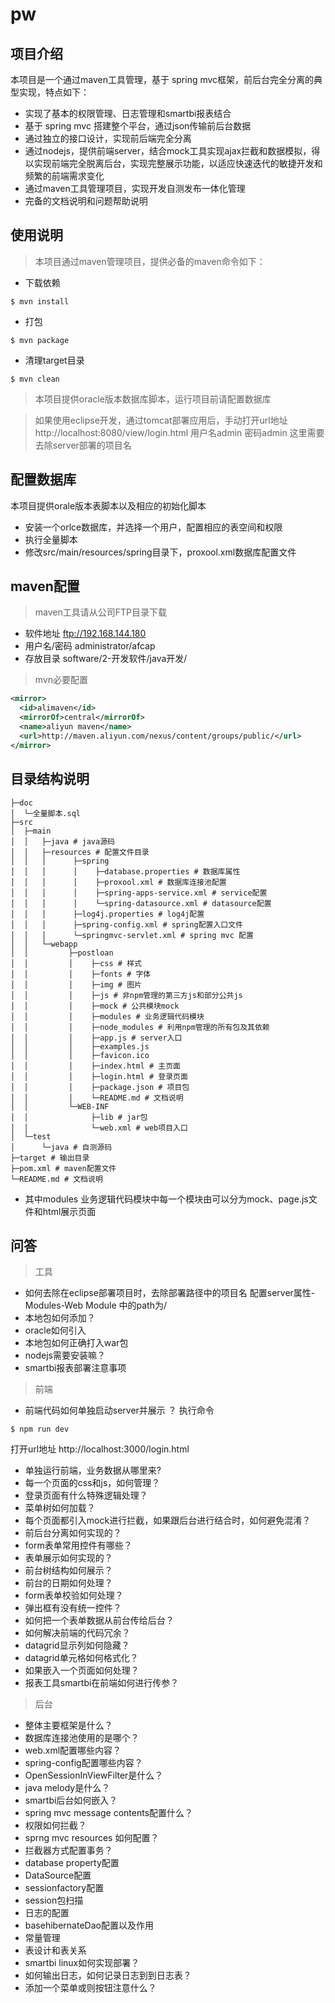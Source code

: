 # pw

## 项目介绍
本项目是一个通过maven工具管理，基于 spring mvc框架，前后台完全分离的典型实现，特点如下：
- 实现了基本的权限管理、日志管理和smartbi报表结合
- 基于 spring mvc 搭建整个平台，通过json传输前后台数据
- 通过独立的接口设计，实现前后端完全分离
- 通过nodejs，提供前端server，结合mock工具实现ajax拦截和数据模拟，得以实现前端完全脱离后台，实现完整展示功能，以适应快速迭代的敏捷开发和频繁的前端需求变化
- 通过maven工具管理项目，实现开发自测发布一体化管理
- 完备的文档说明和问题帮助说明

## 使用说明
> 本项目通过maven管理项目，提供必备的maven命令如下：
- 下载依赖
```
$ mvn install
```
- 打包
```
$ mvn package
```
- 清理target目录
```
$ mvn clean
```
> 本项目提供oracle版本数据库脚本，运行项目前请配置数据库

> 如果使用eclipse开发，通过tomcat部署应用后，手动打开url地址 http://localhost:8080/view/login.html
用户名admin 密码admin
这里需要去除server部署的项目名

## 配置数据库
本项目提供orale版本表脚本以及相应的初始化脚本
- 安装一个orlce数据库，并选择一个用户，配置相应的表空间和权限
- 执行全量脚本
- 修改src/main/resources/spring目录下，proxool.xml数据库配置文件

## maven配置

> maven工具请从公司FTP目录下载
  - 软件地址 ftp://192.168.144.180
  - 用户名/密码   administrator/afcap
  - 存放目录 software/2-开发软件/java开发/

> mvn必要配置
  ```xml
  <mirror>
    <id>alimaven</id>
    <mirrorOf>central</mirrorOf>
    <name>aliyun maven</name>
    <url>http://maven.aliyun.com/nexus/content/groups/public/</url>
  </mirror>
  ```

## 目录结构说明

```
├─doc
│  └─全量脚本.sql
├─src
│  ├─main
│  │   ├─java # java源码
│  │   ├─resources # 配置文件目录
│  │   │      ├─spring
│  │   │      │    ├─database.properties # 数据库属性
│  │   │      │    ├─proxool.xml # 数据库连接池配置
│  │   │      │    ├─spring-apps-service.xml # service配置
│  │   │      │    └─spring-datasource.xml # datasource配置
│  │   │      ├─log4j.properties # log4j配置
│  │   │      ├─spring-config.xml # spring配置入口文件
│  │   │      └─springmvc-servlet.xml # spring mvc 配置
│  │   └─webapp
│  │         ├─postloan
│  │         │    ├─css # 样式
│  │         │    ├─fonts # 字体
│  │         │    ├─img # 图片
│  │         │    ├─js # 非npm管理的第三方js和部分公共js
│  │         │    ├─mock # 公共模块mock
│  │         │    ├─modules # 业务逻辑代码模块
│  │         │    ├─node_modules # 利用npm管理的所有包及其依赖
│  │         │    ├─app.js # server入口
│  │         │    ├─examples.js
│  │         │    ├─favicon.ico
│  │         │    ├─index.html # 主页面
│  │         │    ├─login.html # 登录页面
│  │         │    ├─package.json # 项目包
│  │         │    └─README.md # 文档说明
│  │         └─WEB-INF
│  │              ├─lib # jar包
│  │              └─web.xml # web项目入口
│  └─test
│      └─java # 自测源码
├─target # 输出目录
├─pom.xml # maven配置文件
└─README.md # 文档说明
```
- 其中modules 业务逻辑代码模块中每一个模块由可以分为mock、page.js文件和html展示页面

## 问答
> 工具
  - 如何去除在eclipse部署项目时，去除部署路径中的项目名
    配置server属性-Modules-Web Module 中的path为/
  - 本地包如何添加？
  - oracle如何引入
  - 本地包如何正确打入war包
  - nodejs需要安装嘛？
  - smartbi报表部署注意事项
> 前端
  - 前端代码如何单独启动server并展示 ？
  执行命令
  ```
  $ npm run dev
  ```
  打开url地址 http://localhost:3000/login.html
  - 单独运行前端，业务数据从哪里来?
  - 每一个页面的css和js，如何管理？
  - 登录页面有什么特殊逻辑处理？
  - 菜单树如何加载？
  - 每个页面都引入mock进行拦截，如果跟后台进行结合时，如何避免混淆？
  - 前后台分离如何实现的？
  - form表单常用控件有哪些？
  - 表单展示如何实现的？
  - 前台树结构如何展示？
  - 前台的日期如何处理？
  - form表单校验如何处理？
  - 弹出框有没有统一控件？
  - 如何把一个表单数据从前台传给后台？
  - 如何解决前端的代码冗余？
  - datagrid显示列如何隐藏？
  - datagrid单元格如何格式化？
  - 如果嵌入一个页面如何处理？
  - 报表工具smartbi在前端如何进行传参？
> 后台
  - 整体主要框架是什么？
  - 数据库连接池使用的是哪个？
  - web.xml配置哪些内容？
  - spring-config配置哪些内容？
  - OpenSessionInViewFilter是什么？
  - java melody是什么？
  - smartbi后台如何嵌入？
  - spring mvc message contents配置什么？
  - 权限如何拦截？
  - sprng mvc resources 如何配置？
  - 拦截器方式配置事务？
  - database property配置
  - DataSource配置
  - sessionfactory配置
  - session包扫描
  - 日志的配置
  - basehibernateDao配置以及作用
  - 常量管理
  - 表设计和表关系
  - smartbi linux如何实现部署？
  - 如何输出日志，如何记录日志到到日志表？
  - 添加一个菜单或则按钮注意什么？
